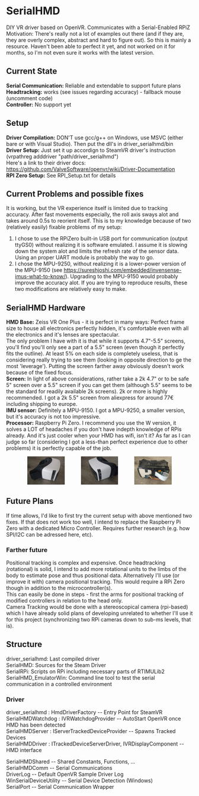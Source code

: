 # SerialHMD
DIY VR driver based on OpenVR. Communicates with a Serial-Enabled RPiZ  
Motivation: There's really not a lot of examples out there (and if they are, they are overly complex, abstract and hard to figure out). So this is mainly a resource. Haven't been able to perfect it yet, and not worked on it for months, so I'm not even sure it works with the latest version.

## Current State
**Serial Communication:** Reliable and extendable to support future plans  
**Headtracking:** works (see issues regarding accuracy) - fallback mouse (uncomment code)  
**Controller:** No support yet  

## Setup
**Driver Compilation:** DON'T use gcc/g++ on Windows, use MSVC (either bare or with Visual Studio). Then put the dll's in driver_serialhmd/bin  
**Driver Setup:** Just set it up accordign to SteamVR driver's instruction (vrpathreg adddriver "path/driver_serialhmd")  
Here's a link to their driver docs: https://github.com/ValveSoftware/openvr/wiki/Driver-Documentation  
**RPI Zero Setup:** See RPI_Setup.txt for details  

## Current Problems and possible fixes
It is working, but the VR experience itself is limited due to tracking accuracy. After fast movements especially, the roll axis sways alot and takes around 0.5s to reorient itself. This is to my knowledge because of two (relatively easily) fixable problems of my setup:  
1. I chose to use the RPiZero built-in USB port for communication (output ttyGS0) without realizing it is software emulated. I assume it is slowing down the system alot and limits the refresh rate of the sensor data. Using an proper UART module is probably the way to go.  
2. I chose the MPU-9250, without realizing it is a lower-power version of the MPU-9150 (see https://sureshjoshi.com/embedded/invensense-imus-what-to-know/). Upgrading to the MPU-9150 would probably improve the accuracy alot.
If you are trying to reproduce results, these two modifications are relatively easy to make.  

## SerialHMD Hardware
**HMD Base:** Zeiss VR One Plus - it is perfect in many ways: Perfect frame size to house all electronics perfectly hidden, it's comfortable even with all the electronics and it's lenses are spectacular.  
The only problem I have with it is that while it supports 4.7"-5.5" screens, you'll find you'll only see a part of a 5.5" screen (even though it perfectly fits the outline).
At least 5% on each side is completely useless, that is considering really trying to see them (looking in opposite direction to ge the most 'leverage'). Putting the screen farther away obviously doesn't work because of the fixed focus.  
**Screen:** In light of above considerations, rather take a 2k 4.7" or to be safe 5" screen over a 5.5" screen if you can get them (although 5.5" seems to be the standard for readily available 2k screens). 2k or more is highly recommended. I got a 2k 5.5" screen from aliexpress for around 77€ including shipping to europe.  
**IMU sensor:** Definitely a MPU-9150. I got a MPU-9250, a smaller version, but it's accuracy is not too impressive.  
**Processor:** Raspberry Pi Zero. I recommend you use the W version, it solves a LOT of headaches if you don't have indepth knowledge of RPis already. And it's just cooler when your HMD has wifi, isn't it?
As far as I can judge so far (considering I got a less-than perfect experience due to other problems) it is perfectly capable of the job.  

<p align="center">
  <img src="HardwareImages/SerialHMD_SideHDMI.jpg" width="20%" hspace="20"/>
  <img src="HardwareImages/SerialHMD_SideUSB.jpg" width="20%" hspace="20"/>
  <img src="HardwareImages/SerialHMD_Electronics.jpg" width="20%" hspace="20"/>
</p>


## Future Plans
If time allows, I'd like to first try the current setup with above mentioned two fixes. If that does not work too well, I intend to replace the Raspberry Pi Zero with a dedicated Micro Controller. Requires further research (e.g. how SPI/I2C can be adressed here, etc).
### Farther future
Positional tracking is complex and expensive. Once headtracking (rotational) is solid, I intend to add more rotational units to the limbs of the body to estimate pose and thus positional data. Alternatively I'll use (or improve it with) camera positional tracking. This would require a RPi Zero though in addition to the microcontroller(s).  
This can easily be done in steps - first the arms for positional tracking of modified controllers in relation to the head only.  
Camera Tracking would be done with a stereoscopical camera (rpi-based) which I have already solid plans of developing unrelated to whether I'll use it for this project (synchronizing two RPi cameras down to sub-ms levels, that is).

## Structure
driver_serialhmd: Last compiled driver  
SerialHMD: Sources for the Steam Driver  
SerialRPi: Scripts on RPi including necessary parts of RTIMULib2  
SerialHMD_EmulatorWin: Command line tool to test the serial communication in a controlled environment  

### Driver
driver_serialhmd : HmdDriverFactory -- Entry Point for SteamVR  
SerialHMDWatchdog : IVRWatchdogProvider -- AutoStart OpenVR once HMD has been detected  
SerialHMDServer : IServerTrackedDeviceProvider -- Spawns Tracked Devices  
SerialHMDDriver : ITrackedDeviceServerDriver, IVRDisplayComponent -- HMD interface  

SerialHMDShared -- Shared Constants, Functions, ...  
SerialHMDComm -- Serial Communications  
DriverLog -- Default OpenVR Sample Driver Log  
WinSerialDeviceUtility -- Serial Device Detection (Windows)  
SerialPort -- Serial Communication Wrapper  
